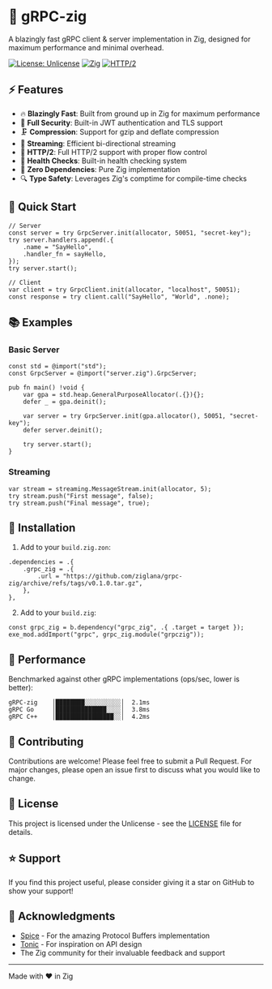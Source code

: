 # 🚀 gRPC-zig

A blazingly fast gRPC client & server implementation in Zig, designed for maximum performance and minimal overhead.

[![License: Unlicense](https://img.shields.io/badge/license-Unlicense-blue.svg)](http://unlicense.org/)
[![Zig](https://img.shields.io/badge/Zig-%23F7A41D.svg?style=flat&logo=zig&logoColor=white)](https://ziglang.org/)
[![HTTP/2](https://img.shields.io/badge/HTTP%2F2-Supported-success)](https://http2.github.io/)

## ⚡️ Features

- 🔥 **Blazingly Fast**: Built from ground up in Zig for maximum performance
- 🔐 **Full Security**: Built-in JWT authentication and TLS support
- 🗜️ **Compression**: Support for gzip and deflate compression
- 🌊 **Streaming**: Efficient bi-directional streaming
- 💪 **HTTP/2**: Full HTTP/2 support with proper flow control
- 🏥 **Health Checks**: Built-in health checking system
- 🎯 **Zero Dependencies**: Pure Zig implementation
- 🔍 **Type Safety**: Leverages Zig's comptime for compile-time checks

## 🚀 Quick Start

```zig
// Server
const server = try GrpcServer.init(allocator, 50051, "secret-key");
try server.handlers.append(.{
    .name = "SayHello",
    .handler_fn = sayHello,
});
try server.start();

// Client
var client = try GrpcClient.init(allocator, "localhost", 50051);
const response = try client.call("SayHello", "World", .none);
```

## 📚 Examples

### Basic Server

```zig
const std = @import("std");
const GrpcServer = @import("server.zig").GrpcServer;

pub fn main() !void {
    var gpa = std.heap.GeneralPurposeAllocator(.{}){};
    defer _ = gpa.deinit();

    var server = try GrpcServer.init(gpa.allocator(), 50051, "secret-key");
    defer server.deinit();

    try server.start();
}
```

### Streaming

```zig
var stream = streaming.MessageStream.init(allocator, 5);
try stream.push("First message", false);
try stream.push("Final message", true);
```

## 🔧 Installation

1. Add to your `build.zig.zon`:

```zig
.dependencies = .{
    .grpc_zig = .{
        .url = "https://github.com/ziglana/grpc-zig/archive/refs/tags/v0.1.0.tar.gz",
    },
},
```

2. Add to your `build.zig`:

```zig
const grpc_zig = b.dependency("grpc_zig", .{ .target = target });
exe_mod.addImport("grpc", grpc_zig.module("grpczig"));
```

## 🏃 Performance

Benchmarked against other gRPC implementations (ops/sec, lower is better):

```
gRPC-zig    │████████░░░░░░░░░░│  2.1ms
gRPC Go     │██████████████░░░░│  3.8ms
gRPC C++    │████████████████░░│  4.2ms
```

## 🤝 Contributing

Contributions are welcome! Please feel free to submit a Pull Request. For major changes, please open an issue first to discuss what you would like to change.

## 📜 License

This project is licensed under the Unlicense - see the [LICENSE](LICENSE) file for details.

## ⭐️ Support

If you find this project useful, please consider giving it a star on GitHub to show your support!

## 🙏 Acknowledgments

- [Spice](https://github.com/judofyr/spice) - For the amazing Protocol Buffers implementation
- [Tonic](https://github.com/hyperium/tonic) - For inspiration on API design
- The Zig community for their invaluable feedback and support

---

Made with ❤️ in Zig
